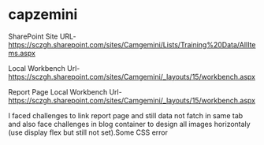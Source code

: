 # capzemini

SharePoint Site URL-
https://sczgh.sharepoint.com/sites/Camgemini/Lists/Training%20Data/AllItems.aspx

Local Workbench Url-
https://sczgh.sharepoint.com/sites/Camgemini/_layouts/15/workbench.aspx

Report Page Local Workbench Url-
https://sczgh.sharepoint.com/sites/Camgemini/_layouts/15/workbench.aspx

I faced challenges to link report page and still data not fatch in same tab and also face challenges in blog container to design all images horizontaly (use display flex but still not set).Some CSS error
